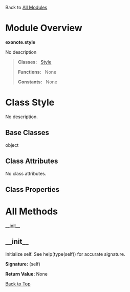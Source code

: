 Back to [All Modules](https://github.com/pyrustic/exonote/blob/master/docs/modules/README.md#readme)

# Module Overview

**exonote.style**
 
No description

> **Classes:** &nbsp; [Style](https://github.com/pyrustic/exonote/blob/master/docs/modules/content/exonote.style/content/classes/Style.md#class-style)
>
> **Functions:** &nbsp; None
>
> **Constants:** &nbsp; None

# Class Style
No description.

## Base Classes
object

## Class Attributes
No class attributes.

## Class Properties


# All Methods
[\_\_init\_\_](#__init__)

## \_\_init\_\_
Initialize self.  See help(type(self)) for accurate signature.



**Signature:** (self)





**Return Value:** None

[Back to Top](#module-overview)



